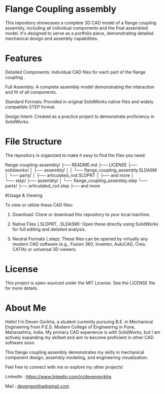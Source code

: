 # Flange Coupling assembly

This repository showcases a complete 3D CAD model of a flange coupling assembly, including all individual components and the final assembled model. It's designed to serve as a portfolio piece, demonstrating detailed mechanical design and assembly capabilities.

# Features

Detailed Components: Individual CAD files for each part of the flange coupling .

Full Assembly: A complete assembly model demonstrating the interaction and fit of all components.

Standard Formats: Provided in original SolidWorks native files and widely compatible STEP format.

Design Intent: Created as a practice project to demonstrate proficiency in SolidWorks. 

# File Structure

The repository is organized to make it easy to find the files you need:

flange-coupling-assembly/
├── README.md
├── LICENSE
├── solidworks/
│   ├── assembly/
│   │   └── flange_coupling_assembly.SLDASM
│   └── parts/
│       ├── articulated_rod.SLDPRT
│       ├── and more
│           
└── step/
    ├── assembly/
    │   └── flange_coupling_assembly.step
    └── parts/
        ├── articulated_rod.step
        ├── and more

#Usage & Viewing

To view or utilize these CAD files:

1. Download: Clone or download this repository to your local machine.

2. Native Files (.SLDPRT, .SLDASM): Open these directly using SolidWorks for full editing and detailed analysis.

3. Neutral Formats (.step): These files can be opened by virtually any modern CAD software (e.g., Fusion 360, Inventor, AutoCAD, Creo, CATIA) or universal 3D viewers.

# License

This project is open-sourced under the MIT License. See the LICENSE file for more details.

# About Me

Hello! I'm Deven Gorkha, a student currently pursuing B.E. in Mechanical Engineering from P.E.S. Modern College of Engineering in Pune, Maharashtra, India. My primary CAD experience is with SolidWorks, but I am actively expanding my skillset and aim to become proficient in other CAD software soon.

This flange coupling assembly demonstrates my skills in mechanical component design, assembly modeling, and engineering visualization.

Feel free to connect with me or explore my other projects!

LinkedIn : https://www.linkedin.com/in/devengorkha

Mail : devengorkha@gmail.com